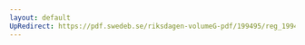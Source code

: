 ```yaml
---
layout: default
UpRedirect: https://pdf.swedeb.se/riksdagen-volumeG-pdf/199495/reg_199495/reg_199495_0239.pdf
---
```

